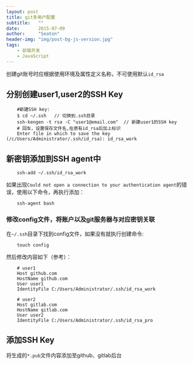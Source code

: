 ```yaml
---
layout: post
title: git多用户配置
subtitle:   ""
date:       2015-07-09
author:     "Seaton"
header-img: "img/post-bg-js-version.jpg"
tags:
    - 前端开发
    - JavaScript
---
```


创建git账号时应根据使用环境及属性定义名称，不可使用默认`id_rsa`

## 分别创建user1,user2的SSH Key

        #新建SSH key:
        $ cd ~/.ssh   // 切换到.ssh目录
        ssh-kengen -t rsa -C "user1@email.com"  // 新建user1的SSH key
        # 回车，设置保存文件名,在原有id_rsa后加上标识
        Enter file in which to save the key (/c/Users/Administrator/.ssh/id_rsa): id_rsa_work
        
##  新密钥添加到SSH agent中
        
        ssh-add ~/.ssh/id_rsa_work

如果出现`Could not open a connection to your authentication agent`的错误，使用以下命令，再执行添加：

        ssh-agent bash
        
### 修改config文件，将账户以及git服务器与对应密钥关联

在`~/.ssh`目录下找到config文件，如果没有就执行创建命令:

        touch config

然后修改内容如下（参考）：
        
        # user1
        Host github.com
        HostName github.com
        User user1
        IdentityFile C:/Users/Administrator/.ssh/id_rsa_work
        
        # user2
        Host gitlab.com
        HostName gitlab.com
        User user2
        IdentityFile C:/Users/Administrator/.ssh/id_rsa_pro

## 添加SSH Key

将生成的`*.pub`文件内容添加至github、gitlab后台